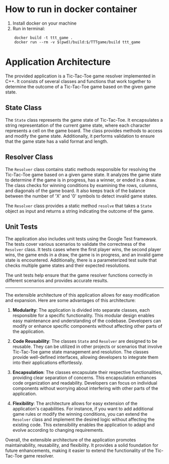 # How to run in docker container

1. Install docker on your machine 
2. Run in terminal: 
```
    docker build -t ttt_game .
    docker run --rm -v $(pwd)/build:$/TTTgame/build ttt_game
```
# Application Architecture

The provided application is a Tic-Tac-Toe game resolver implemented in C++. It consists of several classes and functions that work together to determine the outcome of a Tic-Tac-Toe game based on the given game state.

## State Class

The `State` class represents the game state of Tic-Tac-Toe. It encapsulates a string representation of the current game state, where each character represents a cell on the game board. The class provides methods to access and modify the game state. Additionally, it performs validation to ensure that the game state has a valid format and length.

## Resolver Class

The `Resolver` class contains static methods responsible for resolving the Tic-Tac-Toe game based on a given game state. It analyzes the game state to determine if the game is in progress, has a winner, or ended in a draw. The class checks for winning conditions by examining the rows, columns, and diagonals of the game board. It also keeps track of the balance between the number of 'X' and '0' symbols to detect invalid game states.

The `Resolver` class provides a static method `resolve` that takes a `State` object as input and returns a string indicating the outcome of the game. 
## Unit Tests

The application also includes unit tests using the Google Test framework. The tests cover various scenarios to validate the correctness of the `Resolver` class. It tests cases where the first player wins, the second player wins, the game ends in a draw, the game is in progress, and an invalid game state is encountered. Additionally, there is a parameterized test suite that checks multiple game states and their expected resolutions.

The unit tests help ensure that the game resolver functions correctly in different scenarios and provides accurate results.

---

The extensible architecture of this application allows for easy modification and expansion. Here are some advantages of this architecture:

1. **Modularity**: The application is divided into separate classes, each responsible for a specific functionality. This modular design enables easy maintenance and understanding of the codebase. Developers can modify or enhance specific components without affecting other parts of the application.

2. **Code Reusability**: The classes `State` and `Resolver` are designed to be reusable. They can be utilized in other projects or scenarios that involve Tic-Tac-Toe game state management and resolution. The classes provide well-defined interfaces, allowing developers to integrate them into their applications effortlessly.

3. **Encapsulation**: The classes encapsulate their respective functionalities, providing clear separation of concerns. This encapsulation enhances code organization and readability. Developers can focus on individual components without worrying about interfering with other parts of the application.

4. **Flexibility**: The architecture allows for easy extension of the application's capabilities. For instance, if you want to add additional game rules or modify the winning conditions, you can extend the `Resolver` class and implement the desired logic without affecting the existing code. This extensibility enables the application to adapt and evolve according to changing requirements.

Overall, the extensible architecture of the application promotes maintainability, reusability, and flexibility. It provides a solid foundation for future enhancements, making it easier to extend the functionality of the Tic-Tac-Toe game resolver.
